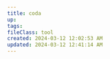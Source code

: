 ```yaml
---
title: coda
up: 
tags: 
fileClass: tool
created: 2024-03-12 12:02:53 AM
updated: 2024-03-12 12:41:14 AM
---
```


